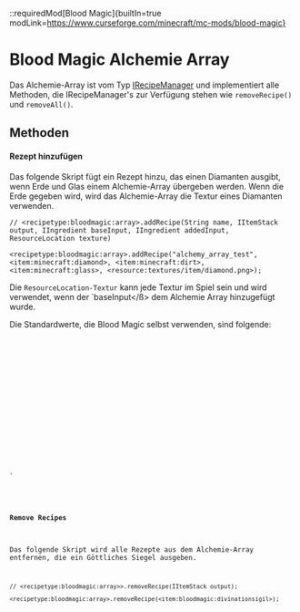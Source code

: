 ::requiredMod[Blood Magic]{builtIn=true modLink=https://www.curseforge.com/minecraft/mc-mods/blood-magic}

# Blood Magic Alchemie Array

Das Alchemie-Array ist vom Typ [IRecipeManager](/vanilla/api/managers/IRecipeManager) und implementiert alle Methoden, die IRecipeManager's zur Verfügung stehen wie `removeRecipe()` und `removeAll()`.

## Methoden

#### Rezept hinzufügen

Das folgende Skript fügt ein Rezept hinzu, das einen Diamanten ausgibt, wenn Erde und Glas einem Alchemie-Array übergeben werden. Wenn die Erde gegeben wird, wird das Alchemie-Array die Textur eines Diamanten verwenden.

```zenscript
// <recipetype:bloodmagic:array>.addRecipe(String name, IItemStack output, IIngredient baseInput, IIngredient addedInput, ResourceLocation texture)

<recipetype:bloodmagic:array>.addRecipe("alchemy_array_test", <item:minecraft:diamond>, <item:minecraft:dirt>, <item:minecraft:glass>, <resource:textures/item/diamond.png>);
```

Die `ResourceLocation-Textur` kann jede Textur im Spiel sein und wird verwendet, wenn der `baseInput</ß> dem Alchemie Array hinzugefügt wurde.</p>

<p spaces-before="0">Die Standardwerte, die Blood Magic selbst verwenden, sind folgende:</p>

<pre><code class="zenscript"><resource:bloodmagic:textures/models/alchemyarrays/airsigil.png>
<resource:bloodmagic:textures/models/alchemyarrays/bindingarray.png>
<resource:bloodmagic:textures/models/alchemyarrays/bouncearray.png>
<resource:bloodmagic:textures/models/alchemyarrays/divinationsigil.png>
<resource:bloodmagic:textures/models/alchemyarrays/fastminersigil.png>
<resource:bloodmagic:textures/models/alchemyarrays/growthsigil.png>
<resource:bloodmagic:textures/models/alchemyarrays/lavasigil.png>
<resource:bloodmagic:textures/models/alchemyarrays/lightsigil.png>
<resource:bloodmagic:textures/models/alchemyarrays/magnetismsigil.png>
<resource:bloodmagic:textures/models/alchemyarrays/moonarray.png>
<resource:bloodmagic:textures/models/alchemyarrays/movementarray.png>
<resource:bloodmagic:textures/models/alchemyarrays/sightsigil.png>
<resource:bloodmagic:textures/models/alchemyarrays/spikearray.png>
<resource:bloodmagic:textures/models/alchemyarrays/sunarray.png>
<resource:bloodmagic:textures/models/alchemyarrays/updraftarray.png>
<resource:bloodmagic:textures/models/alchemyarrays/voidsigil.png>
<resource:bloodmagic:textures/models/alchemyarrays/watersigil.png>
`</pre>


#### Remove Recipes

Das folgende Skript wird alle Rezepte aus dem Alchemie-Array entfernen, die ein Göttliches Siegel ausgeben.

```zenscript
// <recipetype:bloodmagic:array>>.removeRecipe(IItemStack output);

<recipetype:bloodmagic:array>.removeRecipe(<item:bloodmagic:divinationsigil>);
```